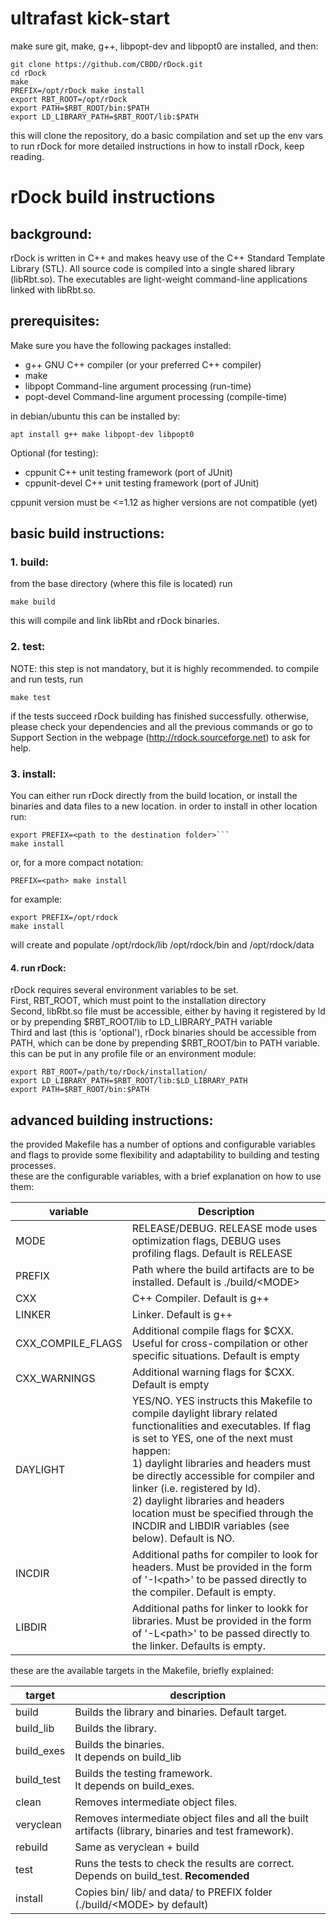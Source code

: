 # ultrafast kick-start
make sure git, make, g++, libpopt-dev and libpopt0 are installed, and then:
```
git clone https://github.com/CBDD/rDock.git
cd rDock
make
PREFIX=/opt/rDock make install
export RBT_ROOT=/opt/rDock
export PATH=$RBT_ROOT/bin:$PATH
export LD_LIBRARY_PATH=$RBT_ROOT/lib:$PATH
```
this will clone the repository, do a basic compilation and set up the env vars to run rDock
for more detailed instructions in how to install rDock, keep reading.
# rDock build instructions
## background:
rDock is written in C++ and makes heavy use of the C++ Standard Template Library (STL).
All source code is compiled into a single shared library (libRbt.so).
The executables are light-weight command-line applications linked with libRbt.so.
## prerequisites:
Make sure you have the following packages installed:
- g++ GNU C++ compiler (or your preferred C++ compiler)
- make
- libpopt Command-line argument processing (run-time)
- popt-devel Command-line argument processing (compile-time)

in debian/ubuntu this can be installed by:
```
apt install g++ make libpopt-dev libpopt0
```
Optional (for testing):
- cppunit C++ unit testing framework (port of JUnit)
- cppunit-devel C++ unit testing framework (port of JUnit)

cppunit version must be <=1.12 as higher versions are not compatible (yet)  

## basic build instructions:
### 1. build:
from the base directory (where this file is located) run
```
make build
```
this will compile and link libRbt and rDock binaries.
### 2. test:
NOTE: this step is not mandatory, but it is highly recommended.
to compile and run tests, run
```
make test
```
if the tests succeed rDock building has finished successfully.
otherwise, please check your dependencies and all the previous commands or go to
Support Section in the webpage (http://rdock.sourceforge.net) to ask for help.
### 3. install:
You can either run rDock directly from the build location, or
install the binaries and data files to a new location.
in order to install in other location run:
```
export PREFIX=<path to the destination folder>```
make install
```
or, for a more compact notation:
```
PREFIX=<path> make install
```
for example:
```
export PREFIX=/opt/rdock
make install
```
will create and populate /opt/rdock/lib /opt/rdock/bin and /opt/rdock/data
#### 4. run rDock:
rDock requires several environment variables to be set.<br>
First, RBT_ROOT, which must point to the installation directory<br>
Second, libRbt.so file must be accessible, either by having it registered
by ld or by prepending $RBT_ROOT/lib to LD_LIBRARY_PATH variable<br>
Third and last (this is 'optional'), rDock binaries should be accessible
from PATH, which can be done by prepending $RBT_ROOT/bin to PATH variable.
this can be put in any profile file or an environment module:
```
export RBT_ROOT=/path/to/rDock/installation/
export LD_LIBRARY_PATH=$RBT_ROOT/lib:$LD_LIBRARY_PATH
export PATH=$RBT_ROOT/bin:$PATH
```
## advanced building instructions:
the provided Makefile has a number of options and configurable variables
and flags to provide some flexibility and adaptability to building and
testing processes.<br>
these are the configurable variables, with a brief explanation on how to
use them:

| variable | Description |
|---|---|
| MODE | RELEASE/DEBUG. RELEASE mode uses optimization flags, DEBUG uses profiling flags. Default is RELEASE |
| PREFIX | Path where the build artifacts are to be installed. Default is ./build/\<MODE> |
| CXX | C++ Compiler. Default is g++ |
| LINKER | Linker. Default is g++ |
| CXX_COMPILE_FLAGS | Additional compile flags for $CXX. Useful for cross-compilation or other specific situations. Default is empty |
| CXX_WARNINGS | Additional warning flags for $CXX. Default is empty |
| DAYLIGHT | YES/NO. YES instructs this Makefile to compile daylight library related functionalities and executables. If flag is set to YES, one of the next must happen: <br> 1) daylight libraries and headers must be directly accessible for compiler and linker (i.e. registered by ld).<br> 2) daylight libraries and  headers location must be specified through the INCDIR and LIBDIR variables (see below). Default is NO. |
| INCDIR | Additional paths for compiler to look for headers. Must be provided in the form of '-I\<path>' to be passed directly to the compiler. Default is empty. |
| LIBDIR | Additional paths for linker to lookk for libraries. Must be provided in the form of '-L\<path>' to be passed directly to the linker. Defaults is empty. |

these are the available targets in the Makefile, briefly explained:<br>

| target | description |
|---|---|
| build | Builds the library and binaries. Default target. |
| build_lib | Builds the library. |
| build_exes | Builds the binaries.<br> It depends on build_lib |
| build_test | Builds the testing framework. <br> It depends on build_exes. |
| clean | Removes intermediate object files. |
| veryclean | Removes intermediate object files and all the built artifacts (library, binaries and test framework). |
| rebuild | Same as veryclean + build |
| test | Runs the tests to check the results are correct. Depends on build_test. **Recomended** |
| install | Copies bin/ lib/ and data/ to PREFIX folder <br>(./build/\<MODE> by default) |